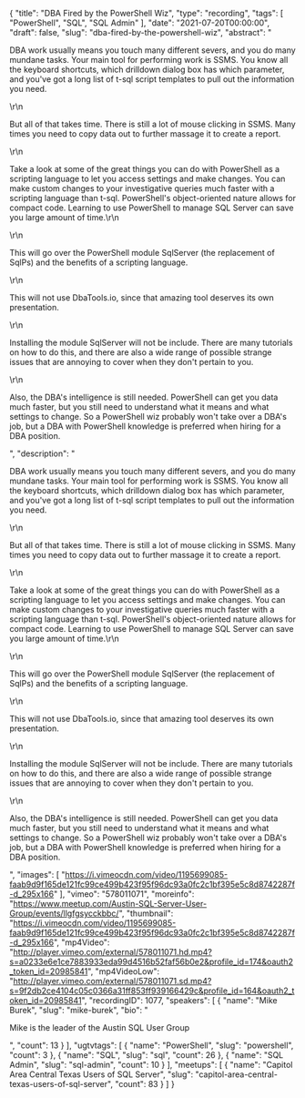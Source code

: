 {
  "title": "DBA Fired by the PowerShell Wiz",
  "type": "recording",
  "tags": [
    "PowerShell",
    "SQL",
    "SQL Admin"
  ],
  "date": "2021-07-20T00:00:00",
  "draft": false,
  "slug": "dba-fired-by-the-powershell-wiz",
  "abstract": "<p>DBA work usually means you touch many different severs, and you do many mundane tasks. Your main tool for performing work is SSMS. You know all the keyboard shortcuts, which drilldown dialog box has which parameter, and you've got a long list of t-sql script templates to pull out the information you need.</p>\r\n<p>But all of that takes time. There is still a lot of mouse clicking in SSMS. Many times you need to copy data out to further massage it to create a report.</p>\r\n<p>Take a look at some of the great things you can do with PowerShell as a scripting language to let you access settings and make changes. You can make custom changes to your investigative queries much faster with a scripting language than t-sql. PowerShell's object-oriented nature allows for compact code. Learning to use PowerShell to manage SQL Server can save you large amount of time.\r\n</p>\r\n<p>This will go over the PowerShell module SqlServer (the replacement of SqlPs) and the benefits of a scripting language.</p>\r\n<p>This will not use DbaTools.io, since that amazing tool deserves its own presentation.</p>\r\n<p>Installing the module SqlServer will not be include. There are many tutorials on how to do this, and there are also a wide range of possible strange issues that are annoying to cover when they don't pertain to you.</p>\r\n<p>Also, the DBA's intelligence is still needed. PowerShell can get you data much faster, but you still need to understand what it means and what settings to change. So a PowerShell wiz probably won't take over a DBA's job, but a DBA with PowerShell knowledge is preferred when hiring for a DBA position.</p>",
  "description": "<p>DBA work usually means you touch many different severs, and you do many mundane tasks. Your main tool for performing work is SSMS. You know all the keyboard shortcuts, which drilldown dialog box has which parameter, and you've got a long list of t-sql script templates to pull out the information you need.</p>\r\n<p>But all of that takes time. There is still a lot of mouse clicking in SSMS. Many times you need to copy data out to further massage it to create a report.</p>\r\n<p>Take a look at some of the great things you can do with PowerShell as a scripting language to let you access settings and make changes. You can make custom changes to your investigative queries much faster with a scripting language than t-sql. PowerShell's object-oriented nature allows for compact code. Learning to use PowerShell to manage SQL Server can save you large amount of time.\r\n</p>\r\n<p>This will go over the PowerShell module SqlServer (the replacement of SqlPs) and the benefits of a scripting language.</p>\r\n<p>This will not use DbaTools.io, since that amazing tool deserves its own presentation.</p>\r\n<p>Installing the module SqlServer will not be include. There are many tutorials on how to do this, and there are also a wide range of possible strange issues that are annoying to cover when they don't pertain to you.</p>\r\n<p>Also, the DBA's intelligence is still needed. PowerShell can get you data much faster, but you still need to understand what it means and what settings to change. So a PowerShell wiz probably won't take over a DBA's job, but a DBA with PowerShell knowledge is preferred when hiring for a DBA position.</p>",
  "images": [
    "https://i.vimeocdn.com/video/1195699085-faab9d9f165de121fc99ce499b423f95f96dc93a0fc2c1bf395e5c8d8742287f-d_295x166"
  ],
  "vimeo": "578011071",
  "moreinfo": "https://www.meetup.com/Austin-SQL-Server-User-Group/events/llgfgsycckbbc/",
  "thumbnail": "https://i.vimeocdn.com/video/1195699085-faab9d9f165de121fc99ce499b423f95f96dc93a0fc2c1bf395e5c8d8742287f-d_295x166",
  "mp4Video": "http://player.vimeo.com/external/578011071.hd.mp4?s=a0233e6e1ce7883933eda99d4516b52faf56b0e2&profile_id=174&oauth2_token_id=20985841",
  "mp4VideoLow": "http://player.vimeo.com/external/578011071.sd.mp4?s=9f2db2ce4104c05c0366a31ff853ff939166429c&profile_id=164&oauth2_token_id=20985841",
  "recordingID": 1077,
  "speakers": [
    {
      "name": "Mike Burek",
      "slug": "mike-burek",
      "bio": "<p>Mike is the leader of the Austin SQL User Group</p>",
      "count": 13
    }
  ],
  "ugtvtags": [
    {
      "name": "PowerShell",
      "slug": "powershell",
      "count": 3
    },
    {
      "name": "SQL",
      "slug": "sql",
      "count": 26
    },
    {
      "name": "SQL Admin",
      "slug": "sql-admin",
      "count": 10
    }
  ],
  "meetups": [
    {
      "name": "Capitol Area Central Texas Users of SQL Server",
      "slug": "capitol-area-central-texas-users-of-sql-server",
      "count": 83
    }
  ]
}